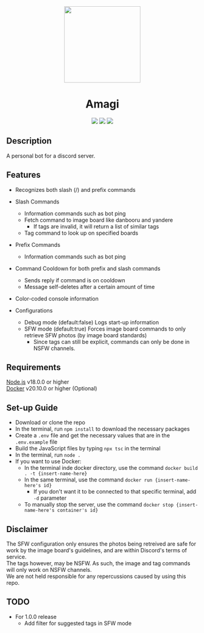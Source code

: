<div align="center">
    <img src="https://cdn.discordapp.com/attachments/1084368581342531655/1096280364235890719/elf-modified.png" width=200px>
    <h1>Amagi</h1>
    <div>
        <img src="https://img.shields.io/github/v/release/zach-dascil/amagi">
        <img src="https://img.shields.io/badge/discord.js-v14-purple">
        <img src="https://img.shields.io/github/license/zach-dascil/Amagi">
    </div>
</div>

## Description

A personal bot for a discord server.

## Features

- Recognizes both slash (/) and prefix commands

- Slash Commands
    - Information commands such as bot ping
    - Fetch command to image board like danbooru and yandere
        - If tags are invalid, it will return a list of similar tags
    - Tag command to look up on specified boards

- Prefix Commands
    - Information commands such as bot ping

- Command Cooldown for both prefix and slash commands
  - Sends reply if command is on cooldown
  - Message self-deletes after a certain amount of time

- Color-coded console information

- Configurations
    - Debug mode (default:false) Logs start-up information
    - SFW mode (default:true) Forces image board commands to only retrieve SFW photos (by image board standards)
        - Since tags can still be explicit, commands can only be done in NSFW channels.

## Requirements

[Node.js](https://nodejs.org/) v18.0.0 or higher \
[Docker](https://www.docker.com/products/docker-desktop/) v20.10.0 or higher (Optional)

## Set-up Guide

- Download or clone the repo
- In the terminal, run `npm install` to download the necessary packages
- Create a `.env` file and get the necessary values that are in the `.env.example` file
- Build the JavaScript files by typing `npx tsc` in the terminal
- In the terminal, run `node .`
- If you want to use Docker:
  - In the terminal inde docker directory, use the command `docker build . -t {insert-name-here}`
  - In the same terminal, use the command `docker run {insert-name-here's id}`
    - If you don't want it to be connected to that specific terminal, add `-d` parameter
  - To manually stop the server, use the command `docker stop {insert-name-here's container's id}`

## Disclaimer

The SFW configuration only ensures the photos being retreived are safe for work by the image board's guidelines, and are within Discord's terms of service.\
The tags however, may be NSFW. As such, the image and tag commands will only work on NSFW channels. \
We are not held responsible for any repercussions caused by using this repo.

## TODO

- For 1.0.0 release
    - Add filter for suggested tags in SFW mode
